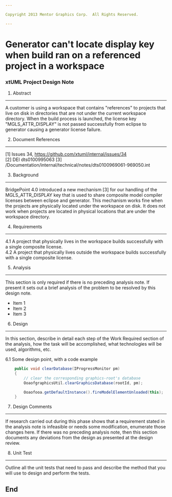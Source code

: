 ```yaml
---

Copyright 2013 Mentor Graphics Corp.  All Rights Reserved.

---
```


# Generator can't locate display key when build ran on a referenced project in a workspace
### xtUML Project Design Note


1. Abstract
-----------
A customer is using a workspace that contains "references" to projects that live
on disk in directories that are not under the current workspace directory.  When 
the build process is launched, the license key "MGLS_ATTR_DISPLAY" is not passed
successfully from eclipse to generator causing a generator license failure.

2. Document References
----------------------
[1] Issues 34, https://github.com/xtuml/internal/issues/34  
[2] DEI dts0100995063
[3] <CVS>/Documentation/internal/technical/notes/dts0100969061-969050.int

3. Background
-------------
BridgePoint 4.0 introduced a new mechanism [3] for our handling of the MGLS_ATTR_DISPLAY
key that is used to share composite model compiler licenses between eclipse and 
generator.  This mechanism works fine when the projects are physically located under the
workspace on disk.  It does not work when projects are located in physical locations that
are under the workspace directory.

4. Requirements
---------------
4.1  A project that physically lives in the workspace builds successfully with a single
  composite license.  
4.2  A project that physically lives outside the workspace builds successfully with a single
  composite license.  
  
5. Analysis
-----------
This section is only required if there is no preceding analysis note. If present
it sets out a brief analysis of the problem to be resolved by this design note.

* Item 1
* Item 2
* Item 3

6. Design
---------
In this section, describe in detail each step of the Work Required section of
the analysis, how the task will be accomplished, what technologies will
be used, algorithms, etc.

6.1 Some design point, with a code example
```java
    public void clearDatabase(IProgressMonitor pm) 
    {
        // clear the corresponding graphics-root's database
        OoaofgraphicsUtil.clearGraphicsDatabase(rootId, pm);

        Ooaofooa.getDefaultInstance().fireModelElementUnloaded(this);
    }
```

7. Design Comments
------------------
If research carried out during this phase shows that a requirement stated in the
analysis note is infeasible or needs some modification, enumerate those changes
here. If there was no preceding analysis note, then this section documents any
deviations from the design as presented at the design review.

8. Unit Test
------------
Outline all the unit tests that need to pass and describe the method that you
will use to design and perform the tests.

End
---

